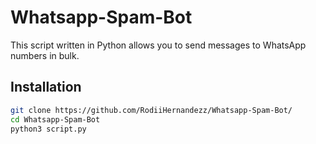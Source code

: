 # Whatsapp-Spam-Bot
This script written in Python allows you to send messages to WhatsApp numbers in bulk.

## Installation
```bash
git clone https://github.com/RodiiHernandezz/Whatsapp-Spam-Bot/
cd Whatsapp-Spam-Bot
python3 script.py
```
